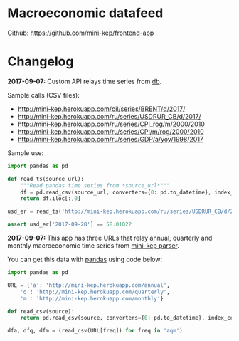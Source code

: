 Macroeconomic datafeed
======================

Github: <https://github.com/mini-kep/frontend-app>

Changelog
=========

**2017-09-07:** Custom API relays time series from [db](https://github.com/mini-kep/db). 

Sample calls (CSV files):

- <http://mini-kep.herokuapp.com/oil/series/BRENT/d/2017/>
- <http://mini-kep.herokuapp.com/ru/series/USDRUR_CB/d/2017/>
- <http://mini-kep.herokuapp.com/ru/series/CPI_rog/m/2000/2010>
- <http://mini-kep.herokuapp.com/ru/series/CPI/m/rog/2000/2010>
- <http://mini-kep.herokuapp.com/ru/series/GDP/a/yoy/1998/2017>

Sample use:
```python
import pandas as pd

def read_ts(source_url):
    """Read pandas time series from *source_url*"""
    df = pd.read_csv(source_url, converters={0: pd.to_datetime}, index_col=0)
    return df.iloc[:,0] 

usd_er = read_ts('http://mini-kep.herokuapp.com/ru/series/USDRUR_CB/d/2017/')

assert usd_er['2017-09-28'] == 58.01022

```


**2017-09-07:** This app has three URLs that relay annual, quarterly and monthly macroeconomic time series
from [mini-kep parser](https://github.com/epogrebnyak/mini-kep).


You can get this data with [pandas](http://pandas.pydata.org/pandas-docs/stable/install.html) using code below:

```python
import pandas as pd

URL = {'a': 'http://mini-kep.herokuapp.com/annual',
    'q': 'http://mini-kep.herokuapp.com/quarterly',
    'm': 'http://mini-kep.herokuapp.com/monthly'}

def read_csv(source):
    return pd.read_csv(source, converters={0: pd.to_datetime}, index_col=0)

dfa, dfq, dfm = (read_csv(URL[freq]) for freq in 'aqm')
```
